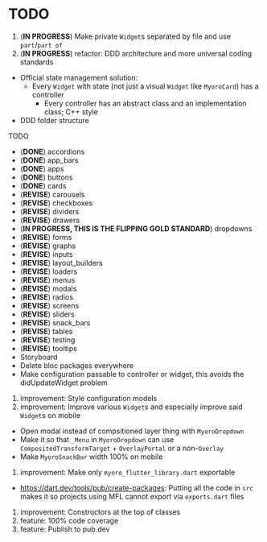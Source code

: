 # TODO

1. (**IN PROGRESS**) Make private `Widget`s separated by file and use `part`/`part of`
1. (**IN PROGRESS**) refactor: DDD architecture and more universal coding standards

- Official state management solution:
  - Every `Widget` with state (not just a visual `Widget` like `MyoroCard`) has a controller
    - Every controller has an abstract class and an implementation class; C++ style
- DDD folder structure

TODO

- (**DONE**) accordions
- (**DONE**) app_bars
- (**DONE**) apps
- (**DONE**) buttons
- (**DONE**) cards
- (**REVISE**) carousels
- (**REVISE**) checkboxes
- (**REVISE**) dividers
- (**REVISE**) drawers
- (**IN PROGRESS, THIS IS THE FLIPPING GOLD STANDARD**) dropdowns
- (**REVISE**) forms
- (**REVISE**) graphs
- (**REVISE**) inputs
- (**REVISE**) layout_builders
- (**REVISE**) loaders
- (**REVISE**) menus
- (**REVISE**) modals
- (**REVISE**) radios
- (**REVISE**) screens
- (**REVISE**) sliders
- (**REVISE**) snack_bars
- (**REVISE**) tables
- (**REVISE**) testing
- (**REVISE**) tooltips
- Storyboard
- Delete bloc packages everywhere
- Make configuration passable to controller or widget, this avoids the didUpdateWidget problem

1. improvement: Style configuration models
1. improvement: Improve various `Widget`s and especially improve said `Widget`s on mobile

- Open modal instead of compsitioned layer thing with `MyoroDropdown`
- Make it so that `_Menu` in `MyoroDropdown` can use `CompositedTransformTarget` + `OverlayPortal` or a non-`Overlay`
- Make `MyoroSnackBar` width 100% on mobile

1. improvement: Make only `myoro_flutter_library.dart` exportable

- <https://dart.dev/tools/pub/create-packages>: Putting all the code in `src` makes it so projects using MFL cannot export via `exports.dart` files

1. improvement: Constructors at the top of classes
1. feature: 100% code coverage
1. feature: Publish to pub.dev
